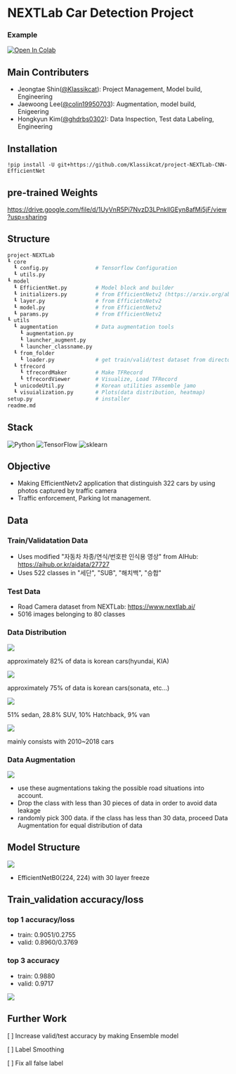 # NEXTLab Car Detection Project

### Example
[![Open In Colab](https://colab.research.google.com/assets/colab-badge.svg)](https://colab.research.google.com/drive/1kumrFpGtc3K2hfOW8VRj4-AfuQFV4HIR?usp=sharing)

## Main Contributers
- Jeongtae Shin(<a href="https://github.com/Klassikcat">@Klassikcat</a>): Project Management, Model build, Engineering
- Jaewoong Lee(<a href="https://github.com/colin19950703">@colin19950703</a>): Augmentation, model build, Enigeering
- Hongkyun Kim(<a href="https://github.com/ghdrbs0302">@ghdrbs0302</a>): Data Inspection, Test data Labeling, Engineering

## Installation
````shell
!pip install -U git+https://github.com/Klassikcat/project-NEXTLab-CNN-EfficientNet
````

## pre-trained Weights
https://drive.google.com/file/d/1UyVnR5Pi7NvzD3LPnkllGEyn8afMi5jF/view?usp=sharing

## Structure
````Python
project-NEXTLab
┖ core
  ┖ config.py               # Tensorflow Configuration
  ┖ utils.py
┖ model
  ┖ EfficientNet.py         # Model block and builder
  ┖ initializers.py         # from EfficientNetv2 (https://arxiv.org/abs/2104.00298)
  ┖ layer.py                # from EfficietnNetv2
  ┖ model.py                # from EfficientNetv2
  ┖ params.py               # from EfficientNetv2
┖ utils
  ┖ augmentation            # Data augmentation tools
    ┖ augmentation.py
    ┖ launcher_augment.py
    ┖ launcher_classname.py
  ┖ from_folder             
    ┖ loader.py             # get train/valid/test dataset from directory
  ┖ tfrecord                 
    ┖ tfrecordMaker         # Make TFRecord
    ┖ tfrecordViewer        # Visualize, Load TFRecord 
  ┖ unicodeUtil.py          # Korean utilities assemble jamo
  ┖ visuialization.py       # Plots(data distribution, heatmap)
setup.py                    # installer
readme.md
````
## Stack
<img alt="Python" src ="https://img.shields.io/badge/Python-3776AB.svg?&style=for-the-badge&logo=Python&logoColor=white"/> <img alt="TensorFlow" src ="https://img.shields.io/badge/TensorFlow-FF6F00.svg?&style=for-the-badge&logo=TensorFlow&logoColor=white"/> <img alt="sklearn" src ="https://img.shields.io/badge/skikit_learn-F7931E.svg?&style=for-the-badge&logo=scikit-learn&logoColor=white"/>

## Objective
- Making EfficientNetv2 application that distinguish 322 cars by using photos captured by traffic camera
- Traffic enforcement, Parking lot management.

## Data
### Train/Validatation Data
- Uses modified "자동차 차종/연식/번호판 인식용 영상" from AIHub: <a href="https://aihub.or.kr/aidata/27727"> https://aihub.or.kr/aidata/27727 </a>
- Uses 522 classes in "세단", "SUB", "해치백", "승합"

### Test Data
- Road Camera dataset from NEXTLab: https://www.nextlab.ai/
- 5016 images belonging to 80 classes

### Data Distribution
<img src="./image/pieplot.png">

approximately 82% of data is korean cars(hyundai, KIA)

<img src="./image/dis2.png">

approximately 75% of data is korean cars(sonata, etc...)

<img src="./image/dist3.png">

51% sedan, 28.8% SUV, 10% Hatchback, 9% van

<img src="./image/dist4.png">

mainly consists with 2010~2018 cars

### Data Augmentation

<img src="./image/aug.png">

- use these augmentations taking the possible road situations into account.
- Drop the class with less than 30 pieces of data in order to avoid data leakage
- randomly pick 300 data. if the class has less than 30 data, proceed Data Augmentation for equal distribution of data

## Model Structure
<img src="./image/model.png"></a>
- EfficientNetB0(224, 224) with 30 layer freeze

## Train_validation accuracy/loss

### top 1 accuracy/loss
- train: 0.9051/0.2755 
- valid: 0.8960/0.3769

### top 3 accuracy
- train: 0.9880
- valid: 0.9717

<img src="./image/valacc.png">

## Further Work
[ ] Increase valid/test accuracy by making Ensemble model

[ ] Label Smoothing

[ ] Fix all false label
